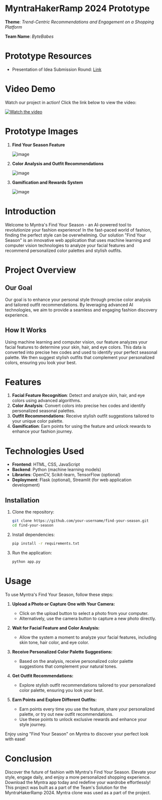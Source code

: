 # MyntraHakerRamp 2024 Prototype

**Theme**: *Trend-Centric Recommendations and Engagement on a Shopping Platform*

**Team Name**: *ByteBabes*

# Prototype Resources
- Presentation of Idea Submission Round: [Link](https://drive.google.com/file/d/1cVzanF4chqzM4eJke5gUnOiwSrzdfW-g/view?usp=sharing)

# Video Demo

Watch our project in action! Click the link below to view the video:

[![Watch the video](https://img.youtube.com/vi/CyQoD7lDJck/maxresdefault.jpg)](https://youtu.be/CyQoD7lDJck)

# Prototype Images
1. **Find Your Season Feature**

    ![image](https://github.com/your-username/myntra-hackon/blob/main/images/find-your-season.jpg)
    
2. **Color Analysis and Outfit Recommendations**

    ![image](https://github.com/your-username/myntra-hackon/blob/main/images/outfit-recommendations.jpg)
    
3. **Gamification and Rewards System**

    ![image](https://github.com/your-username/myntra-hackon/blob/main/images/gamification-rewards.jpg)

# Introduction
Welcome to Myntra's Find Your Season - an AI-powered tool to revolutionize your fashion experience! In the fast-paced world of fashion, finding the perfect style can be overwhelming. Our solution "Find Your Season" is an innovative web application that uses machine learning and computer vision technologies to analyze your facial features and recommend personalized color palettes and stylish outfits.

# Project Overview
## Our Goal
Our goal is to enhance your personal style through precise color analysis and tailored outfit recommendations. By leveraging advanced AI technologies, we aim to provide a seamless and engaging fashion discovery experience.

## How It Works
Using machine learning and computer vision, our feature analyzes your facial features to determine your skin, hair, and eye colors. This data is converted into precise hex codes and used to identify your perfect seasonal palette. We then suggest stylish outfits that complement your personalized colors, ensuring you look your best.

# Features
1. **Facial Feature Recognition**: Detect and analyze skin, hair, and eye colors using advanced algorithms.
2. **Color Analysis**: Convert colors into precise hex codes and identify personalized seasonal palettes.
3. **Outfit Recommendations**: Receive stylish outfit suggestions tailored to your unique color palette.
4. **Gamification**: Earn points for using the feature and unlock rewards to enhance your fashion journey.

# Technologies Used
- **Frontend**: HTML, CSS, JavaScript
- **Backend**: Python (machine learning models)
- **Libraries**: OpenCV, Scikit-learn, TensorFlow (optional)
- **Deployment**: Flask (optional), Streamlit (for web application development)

## Installation

1. Clone the repository:

   ```bash
   git clone https://github.com/your-username/find-your-season.git
   cd find-your-season
2. Install dependencies:

   ```bash
   pip install -r requirements.txt
3. Run the application:

   ```bash
   python app.py

# Usage

To use Myntra's Find Your Season, follow these steps:

1. **Upload a Photo or Capture One with Your Camera:**
   - Click on the upload button to select a photo from your computer.
   - Alternatively, use the camera button to capture a new photo directly.

2. **Wait for Facial Feature and Color Analysis:**
   - Allow the system a moment to analyze your facial features, including skin tone, hair color, and eye color.

3. **Receive Personalized Color Palette Suggestions:**
   - Based on the analysis, receive personalized color palette suggestions that complement your natural tones.

4. **Get Outfit Recommendations:**
   - Explore stylish outfit recommendations tailored to your personalized color palette, ensuring you look your best.

5. **Earn Points and Explore Different Outfits:**
   - Earn points every time you use the feature, share your personalized palette, or try out new outfit recommendations.
   - Use these points to unlock exclusive rewards and enhance your style journey.

Enjoy using "Find Your Season" on Myntra to discover your perfect look with ease!

# Conclusion

Discover the future of fashion with Myntra's Find Your Season. Elevate your style, engage daily, and enjoy a more personalized shopping experience. Download the Myntra app today and redefine your wardrobe effortlessly! This project was built as a part of the Team's Solution for the MyntraHakerRamp 2024. Myntra clone was used as a part of the project.
